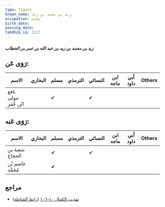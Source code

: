 ```yaml
---
type: figure
known_name: زيد بن محمد بن زيد
occupation: محدث
birth_date:
passing_date:
tahdhib_id: 2127
---
```

##### زيد بن محمد بن زيد بن عبد الله بن عمر بن الخطاب

## رَوَى عَن:
| الاسم                | البخاري | مسلم | الترمذي | النسائي | ابن ماجه | أبي داود | Others |
| -------------------- | ------- | ---- | ------- | ------- | -------- | -------- | ------ |
| نافع مولى ابْن عُمَر |         | ✔    |         | ✔       |          |          |        |
## رَوَى عَنه:
| الاسم             | البخاري | مسلم | الترمذي | النسائي | ابن ماجه | أبي داود | Others |
| ----------------- | ------- | ---- | ------- | ------- | -------- | -------- | ------ |
| شعبة بن الحجاج    |         | ✔    |         | ✔       |          |          |        |
| عاصم بْن مُحَمَّد |         | ✔    |         |         |          |          |        |
## مراجع
- [تهذيب الكمال ١٠-١٠٦](obsidian://open?vault=Tahdhib-al-Kamal&file=Figures/٢١٢٧-زيد%20بن%20محمد%20بن%20زيد%20بن%20عبد%20الله%20بن%20عمر%20بن%20الخطاب) ([رابط الشاملة](https://shamela.ws/book/3722/4878))